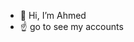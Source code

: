 - 👋 Hi, I’m Ahmed
- ☝ go to see my accounts

<!---
ahmed-nt/ahmed-nt is a ✨ special ✨ repository because its `README.md` (this file) appears on your GitHub profile.
You can click the Preview link to take a look at your changes.
--->
